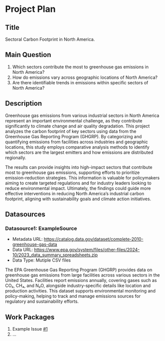 # Project Plan

## Title
<!-- Give your project a short title. -->
Sectoral Carbon Footprint in North America.

## Main Question

<!-- Think about one main question you want to answer based on the data. -->
1. Which sectors contribute the most to greenhouse gas emissions in North America?
2. How do emissions vary across geographic locations of North America?
3. Are there identifiable trends in emissions within specific sectors of North America?

## Description

<!-- Describe your data science project in max. 200 words. Consider writing about why and how you attempt it. -->
Greenhouse gas emissions from various industrial sectors in North America represent an important environmental challenge, as they contribute significantly to climate change and air quality degradation. This project analyzes the carbon footprint of key sectors using data from the Greenhouse Gas Reporting Program (GHGRP). By categorizing and quantifying emissions from facilities across industries and geographic locations, this study employs comparative analysis methods to identify which sectors are the largest emitters and how emissions are distributed regionally.

The results can provide insights into high-impact sectors that contribute most to greenhouse gas emissions, supporting efforts to prioritize emission-reduction strategies. This information is valuable for policymakers aiming to create targeted regulations and for industry leaders looking to reduce environmental impact. Ultimately, the findings could guide more effective interventions in reducing North America’s industrial carbon footprint, aligning with sustainability goals and climate action initiatives.

## Datasources

<!-- Describe each datasources you plan to use in a section. Use the prefic "DatasourceX" where X is the id of the datasource. -->

### Datasource1: ExampleSource
* Metadata URL: https://catalog.data.gov/dataset/complete-2010-greenhouse-gas-data
* Data URL: https://www.epa.gov/system/files/other-files/2024-10/2023_data_summary_spreadsheets.zip
* Data Type: Mutiple CSV files

The EPA Greenhouse Gas Reporting Program (GHGRP) provides data on greenhouse gas emissions from large facilities across various sectors in the United States. Facilities report emissions annually, covering gases such as CO₂, CH₄, and N₂O, alongside industry-specific details like location and production activities. This dataset supports environmental monitoring and policy-making, helping to track and manage emissions sources for regulatory and sustainability efforts.

## Work Packages

<!-- List of work packages ordered sequentially, each pointing to an issue with more details. -->

1. Example Issue [#1][i1]
2. ...

[i1]: https://github.com/jvalue/made-template/issues/1